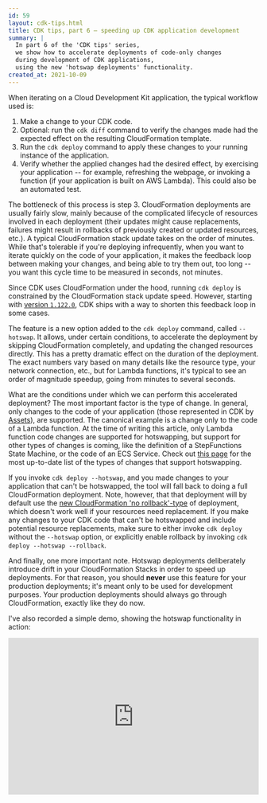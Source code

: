 ```yaml
---
id: 59
layout: cdk-tips.html
title: CDK tips, part 6 – speeding up CDK application development
summary: |
  In part 6 of the 'CDK tips' series,
  we show how to accelerate deployments of code-only changes
  during development of CDK applications,
  using the new 'hotswap deployments' functionality.
created_at: 2021-10-09
---
```


When iterating on a Cloud Development Kit application,
the typical workflow used is:

1. Make a change to your CDK code.
2. Optional: run the `cdk diff` command to verify the changes made had the expected effect on the resulting CloudFormation template.
3. Run the `cdk deploy` command to apply these changes to your running instance of the application.
4. Verify whether the applied changes had the desired effect,
  by exercising your application -- for example,
  refreshing the webpage, or invoking a function
  (if your application is built on AWS Lambda).
  This could also be an automated test.

The bottleneck of this process is step 3.
CloudFormation deployments are usually fairly slow,
mainly because of the complicated lifecycle of resources involved in each deployment
(their updates might cause replacements,
failures might result in rollbacks of previously created or updated resources,
etc.).
A typical CloudFormation stack update takes on the order of minutes.
While that's tolerable if you're deploying infrequently,
when you want to iterate quickly on the code of your application,
it makes the feedback loop between making your changes,
and being able to try them out,
too long --
you want this cycle time to be measured in seconds,
not minutes.

Since CDK uses CloudFormation under the hood,
running `cdk deploy` is constrained by the CloudFormation stack update speed.
However, starting with
[version `1.122.0`](https://github.com/aws/aws-cdk/releases/tag/v1.122.0),
CDK ships with a way to shorten this feedback loop in some cases.

The feature is a new option added to the `cdk deploy` command,
called `--hotswap`.
It allows, under certain conditions,
to accelerate the deployment by skipping CloudFormation completely,
and updating the changed resources directly.
This has a pretty dramatic effect on the duration of the deployment.
The exact numbers vary based on many details like the resource type,
your network connection, etc.,
but for Lambda functions,
it's typical to see an order of magnitude speedup,
going from minutes to several seconds.

What are the conditions under which we can perform this accelerated deployment?
The most important factor is the type of change.
In general, only changes to the code of your application
(those represented in CDK by [Assets](https://docs.aws.amazon.com/cdk/latest/guide/assets.html)),
are supported.
The canonical example is a change only to the code of a Lambda function.
At the time of writing this article,
only Lambda function code changes are supported for hotswapping,
but support for other types of changes is coming,
like the definition of a StepFunctions State Machine,
or the code of an ECS Service.
Check out
[this page](https://github.com/aws/aws-cdk/blob/master/packages/aws-cdk/README.md#hotswap-deployments-for-faster-development)
for the most up-to-date list of the types of changes that support hotswapping.

If you invoke `cdk deploy --hotswap`,
and you made changes to your application that can't be hotswapped,
the tool will fall back to doing a full CloudFormation deployment.
Note, however, that that deployment will by default use the
[new CloudFormation 'no rollback'-type](https://aws.amazon.com/blogs/aws/new-for-aws-cloudformation-quickly-retry-stack-operations-from-the-point-of-failure)
of deployment,
which doesn't work well if your resources need replacement.
If you make any changes to your CDK code that can't be hotswapped and include potential resource replacements,
make sure to either invoke `cdk deploy` without the `--hotswap` option,
or explicitly enable rollback by invoking `cdk deploy --hotswap --rollback`.

And finally, one more important note.
Hotswap deployments deliberately introduce drift in your CloudFormation Stacks in order to speed up deployments.
For that reason, you should **never** use this feature for your production deployments;
it's meant only to be used for development purposes.
Your production deployments should always go through CloudFormation,
exactly like they do now.

I've also recorded a simple demo, showing the hotswap functionality in action:

<iframe width="560" height="315" frameborder="0"
  src="https://www.youtube.com/embed/XBfgvXEaUz0"
  allow="accelerometer; autoplay; clipboard-write; encrypted-media; gyroscope; picture-in-picture"
  style="margin: auto; display: block; max-width: 100%;" allowfullscreen></iframe>
